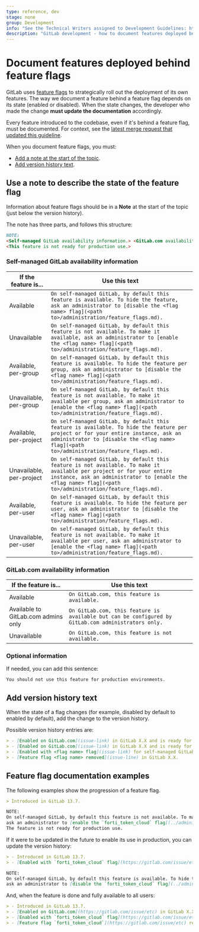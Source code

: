 ```yaml
---
type: reference, dev
stage: none
group: Development
info: "See the Technical Writers assigned to Development Guidelines: https://about.gitlab.com/handbook/engineering/ux/technical-writing/#assignments-to-development-guidelines"
description: "GitLab development - how to document features deployed behind feature flags"
---
```


# Document features deployed behind feature flags

GitLab uses [feature flags](../feature_flags/index.md) to strategically roll
out the deployment of its own features. The way we document a feature behind a
feature flag depends on its state (enabled or disabled). When the state
changes, the developer who made the change **must update the documentation**
accordingly.

Every feature introduced to the codebase, even if it's behind a feature flag,
must be documented. For context, see the
[latest merge request that updated this guideline](https://gitlab.com/gitlab-org/gitlab/-/merge_requests/47917#note_459984428).

When you document feature flags, you must:

- [Add a note at the start of the topic](#use-a-note-to-describe-the-state-of-the-feature-flag).
- [Add version history text](#add-version-history-text).

## Use a note to describe the state of the feature flag

Information about feature flags should be in a **Note** at the start of the topic (just below the version history).

The note has three parts, and follows this structure:

```markdown
NOTE:
<Self-managed GitLab availability information.> <GitLab.com availability information.>
<This feature is not ready for production use.>
```

### Self-managed GitLab availability information

|If the feature is... | Use this text |
|-|-|
|Available|`On self-managed GitLab, by default this feature is available. To hide the feature, ask an administrator to [disable the <flag name> flag](<path to>/administration/feature_flags.md).`|
|Unavailable|`On self-managed GitLab, by default this feature is not available. To make it available, ask an administrator to [enable the <flag name> flag](<path to>/administration/feature_flags.md).`|
|Available, per-group|`On self-managed GitLab, by default this feature is available. To hide the feature per group, ask an administrator to [disable the <flag name> flag](<path to>/administration/feature_flags.md).`|
|Unavailable, per-group|`On self-managed GitLab, by default this feature is not available. To make it available per group, ask an administrator to [enable the <flag name> flag](<path to>/administration/feature_flags.md).`|
|Available, per-project|`On self-managed GitLab, by default this feature is available. To hide the feature per project or for your entire instance, ask an administrator to [disable the <flag name> flag](<path to>/administration/feature_flags.md).`|
|Unavailable, per-project|`On self-managed GitLab, by default this feature is not available. To make it available per project or for your entire instance, ask an administrator to [enable the <flag name> flag](<path to>/administration/feature_flags.md).`|
|Available, per-user|`On self-managed GitLab, by default this feature is available. To hide the feature per user, ask an administrator to [disable the <flag name> flag](<path to>/administration/feature_flags.md).`|
|Unavailable, per-user|`On self-managed GitLab, by default this feature is not available. To make it available per user, ask an administrator to [enable the <flag name> flag](<path to>/administration/feature_flags.md).`|

### GitLab.com availability information

|If the feature is... | Use this text |
|-|-|
|Available| `On GitLab.com, this feature is available.` |
|Available to GitLab.com admins only| `On GitLab.com, this feature is available but can be configured by GitLab.com administrators only.`
|Unavailable| `On GitLab.com, this feature is not available.`|

### Optional information

If needed, you can add this sentence:

`You should not use this feature for production environments.`

## Add version history text

When the state of a flag changes (for example, disabled by default to enabled by default), add the change to the version history.

Possible version history entries are:

```markdown
> - [Enabled on GitLab.com](issue-link) in GitLab X.X and is ready for production use.
> - [Enabled on GitLab.com](issue-link) in GitLab X.X and is ready for production use. Available to GitLab.com administrators only.
> - [Enabled with <flag name> flag](issue-link) for self-managed GitLab in GitLab X.X and is ready for production use.
> - [Feature flag <flag name> removed](issue-line) in GitLab X.X.
```

## Feature flag documentation examples

The following examples show the progression of a feature flag.

```markdown
> Introduced in GitLab 13.7.

NOTE:
On self-managed GitLab, by default this feature is not available. To make it available,
ask an administrator to [enable the `forti_token_cloud` flag](../administration/feature_flags.md).`
The feature is not ready for production use.
```

If it were to be updated in the future to enable its use in production, you can update the version history:

```markdown
> - Introduced in GitLab 13.7.
> - [Enabled with `forti_token_cloud` flag](https://gitlab.com/issue/etc) for self-managed GitLab in GitLab X.X and ready for production use.

NOTE:
On self-managed GitLab, by default this feature is available. To hide the feature per user,
ask an administrator to [disable the `forti_token_cloud` flag](../administration/feature_flags.md).
```

And, when the feature is done and fully available to all users:

```markdown
> - Introduced in GitLab 13.7.
> - [Enabled on GitLab.com](https://gitlab.com/issue/etc) in GitLab X.X and is ready for production use.
> - [Enabled with `forti_token_cloud` flag](https://gitlab.com/issue/etc) for self-managed GitLab in GitLab X.X and is ready for production use.
> - [Feature flag `forti_token_cloud`](https://gitlab.com/issue/etc) removed in GitLab X.X.
```

